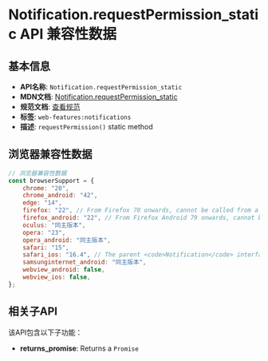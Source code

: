 # Notification.requestPermission_static API 兼容性数据

## 基本信息

- **API名称**: `Notification.requestPermission_static`
- **MDN文档**: [Notification.requestPermission_static](https://developer.mozilla.org/docs/Web/API/Notification/requestPermission_static)
- **规范文档**: [查看规范](https://notifications.spec.whatwg.org/#dom-notification-requestpermission)
- **标签**: `web-features:notifications`
- **描述**: `requestPermission()` static method

## 浏览器兼容性数据

```javascript
// 浏览器兼容性数据
const browserSupport = {
    chrome: "20",
    chrome_android: "42",
    edge: "14",
    firefox: "22", // From Firefox 70 onwards, cannot be called from a cross-origin `iframe`.; From Firefox 72 onwards, ca...,
    firefox_android: "22", // From Firefox Android 79 onwards, cannot be called from a cross-origin `iframe`.; From Firefox Androi...,
    oculus: "同主版本",
    opera: "23",
    opera_android: "同主版本",
    safari: "15",
    safari_ios: "16.4", // The parent <code>Notification</code> interface is undefined unless the page is a web app saved to th...,
    samsunginternet_android: "同主版本",
    webview_android: false,
    webview_ios: false,
};

```

## 相关子API

该API包含以下子功能：

- **returns_promise**: Returns a `Promise`

